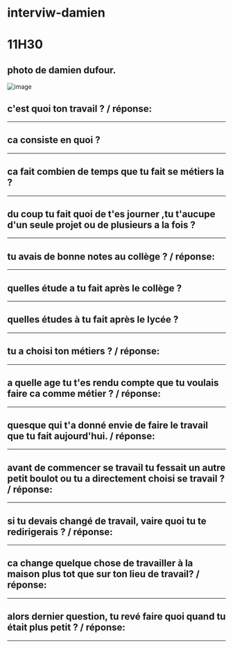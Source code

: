 # interviw-damien
# 11H30
## photo de damien dufour.
![image](https://user-images.githubusercontent.com/82452161/114832599-f0943280-9dce-11eb-9d5b-52234e3164ca.png)
## c'est quoi ton travail ? / réponse:
----------------------------
## ca consiste en quoi ?
----------------------------
## ca fait combien de temps que tu fait se métiers la ?
----------------------------
## du coup tu fait quoi de t'es journer ,tu t'aucupe d'un seule projet ou de plusieurs a la fois ?
----------------------------
## tu avais de bonne notes au collège ? / réponse:
----------------------------
## quelles étude a tu fait après le collège ?
----------------------------------------
## quelles études à tu fait après le lycée ?
----------------------------
## tu a choisi ton métiers ? / réponse: 
------------------------
## a quelle age tu t'es rendu compte que tu voulais faire ca comme métier ? / réponse:
-------------------------
## quesque qui t'a donné envie de faire le travail que tu fait aujourd'hui. / réponse:
----------------------------
## avant de commencer se travail tu fessait un autre petit boulot ou tu a directement choisi se travail ? / réponse:
---------------------------
## si tu devais changé de travail, vaire quoi tu te redirigerais ? / réponse:
---------------------------
## ca change quelque chose de travailler à la maison plus tot que sur ton lieu de travail? / réponse:
----------------------------
## alors dernier question, tu revé faire quoi quand tu était plus petit ? / réponse: 
-------------------------------




